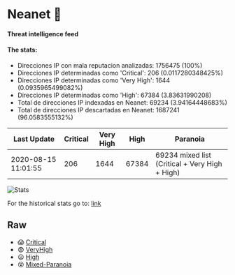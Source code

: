 # Neanet :hocho:
#### Threat intelligence feed
#### The stats:

- Direcciones IP con mala reputacion analizadas: 1756475 (100%)
- Direcciones IP determinadas como 'Critical':  206 (0.0117280348425%)
- Direcciones IP determinadas como 'Very High':  1644 (0.0935965499082%)
- Direcciones IP determinadas como 'High':  67384 (3.83631990208)
- Total de direcciones IP indexadas en Neanet:  69234 (3.94164448683%)
- Total de direcciones IP descartadas en Neanet:  1687241 (96.0583555132%)

| Last Update | Critical | Very High | High | Paranoia |
| --- | --- | --- | --- | --- |
| 2020-08-15 11:01:55 | 206 | 1644 | 67384 | 69234 mixed list (Critical + Very High + High)|

![Stats](https://docs.google.com/spreadsheets/d/e/2PACX-1vSnaNMIXVabIpDJjufMlzH7poXnshF3mgd8Is1g9ytUEzVsP5my4Trn8f-xkoLLQ38xpL3HtmUexLo6/pubchart?oid=501124687&format=image)

For the historical stats go to: [link](/stats.csv)
## Raw
- :scream: [Critical](https://raw.githubusercontent.com/JavaGarcia/Neanet/master/blacklists/neanet_critical.txt)
- :fearful: [VeryHigh](https://raw.githubusercontent.com/JavaGarcia/Neanet/master/blacklists/neanet_veryHigh.txtt)
- :frowning: [High](https://raw.githubusercontent.com/JavaGarcia/Neanet/master/blacklists/neanet_high.txt)
- :dizzy_face: [Mixed-Paranoia](https://raw.githubusercontent.com/JavaGarcia/Neanet/master/blacklists/neanet_all.txt)





































































































































































































